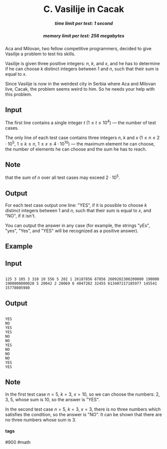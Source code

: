 <h1 style='text-align: center;'> C. Vasilije in Cacak</h1>

<h5 style='text-align: center;'>time limit per test: 1 second</h5>
<h5 style='text-align: center;'>memory limit per test: 256 megabytes</h5>

Aca and Milovan, two fellow competitive programmers, decided to give Vasilije a problem to test his skills.

Vasilije is given three positive integers: $n$, $k$, and $x$, and he has to determine if he can choose $k$ distinct integers between $1$ and $n$, such that their sum is equal to $x$.

Since Vasilije is now in the weirdest city in Serbia where Aca and Milovan live, Cacak, the problem seems weird to him. So he needs your help with this problem.

## Input

The first line contains a single integer $t$ ($1 \le t \le 10^4$) — the number of test cases.

The only line of each test case contains three integers $n$, $k$ and $x$ ($1 \le n \le 2 \cdot 10^5$, $1 \le k \le n$, $1 \le x \le 4 \cdot 10^{10}$) — the maximum element he can choose, the number of elements he can choose and the sum he has to reach.

## Note

 that the sum of $n$ over all test cases may exceed $2 \cdot 10^5$.

## Output

For each test case output one line: "YES", if it is possible to choose $k$ distinct integers between $1$ and $n$, such that their sum is equal to $x$, and "NO", if it isn't. 

You can output the answer in any case (for example, the strings "yEs", "yes", "Yes", and "YES" will be recognized as a positive answer).

## Example

## Input


```

125 3 105 3 310 10 556 5 202 1 26187856 87856 2609202300200000 190000 1900000000028 5 20042 2 20069 6 4047202 32455 613407217185977 145541 15770805980
```
## Output


```

YES
NO
YES
YES
NO
NO
YES
NO
NO
NO
YES
YES

```
## Note

In the first test case $n = 5,\ k=3,\ x=10$, so we can choose the numbers: $2$, $3$, $5$, whose sum is $10$, so the answer is "YES".

In the second test case $n = 5, \ k=3, \ x=3$, there is no three numbers which satisfies the condition, so the answer is "NO". It can be shown that there are no three numbers whose sum is $3$.



#### tags 

#900 #math 